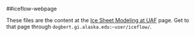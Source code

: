 ##iceflow-webpage

These files are the content at the [Ice Sheet Modeling at UAF](http://www2.gi.alaska.edu/snowice/glaciers/iceflow/) page.  Get to that page through `dogbert.gi.alaska.edu:~user/iceflow/`.
